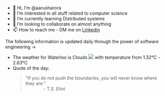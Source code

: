 - 👋 Hi, I’m @aarusharora
- 👀 I’m interested in all stuff related to computer science
- 🌱 I’m currently learning Distributed systems
- 💞️ I’m looking to collaborate on almost anything
- 📫 How to reach me - DM me on [Linkedin](https://www.linkedin.com/in/aarusharora789/)

The following information is updated daily through the power of software engineering ->
- The weather for Waterloo is Clouds ![](https://openweathermap.org/img/wn/04d.png) with temperature from 1.32℃ - 2.63℃
- Quote of the day:  
	> "If you do not push the boundaries, you will never know where they are."  
	> &emsp;&emsp;&emsp;&emsp;- T.S. Eliot
